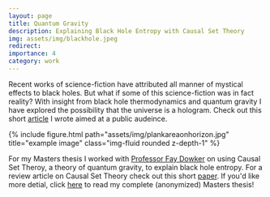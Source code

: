 ```yaml
---
layout: page
title: Quantum Gravity
description: Explaining Black Hole Entropy with Causal Set Theory
img: assets/img/blackhole.jpeg
redirect:
importance: 4
category: work
---
```


Recent works of science-fiction have attributed all manner of mystical effects to black holes. But what if some of this science-fiction was in fact reality?
With insight from black hole thermodynamics and quantum gravity I have explored the possibility that the universe is a hologram.
Check out this short <a href="assets/pdf/Is_The_Universe_a_Hologram.pdf">article</a> I wrote aimed at a public audeince.

<div class="row">
    <div class="col-sm mt-3 mt-md-0">
        {% include figure.html path="assets/img/plankareaonhorizon.jpg" title="example image" class="img-fluid rounded z-depth-1" %}
    </div>
</div>


For my Masters thesis I worked with <a href="https://en.wikipedia.org/wiki/Fay_Dowker">Professor Fay Dowker</a> on using Causal Set Theroy, a theory of quantum gravity, to explain black hole entropy. For a review article on Causal Set Theory check out this short <a href="assets/pdf/CausalSetLiteratureReview.pdf">paper</a>. If you'd like more detial, click <a href="assets/pdf/MSciReport-Final.pdf">here</a> to read my complete (anonymized) Masters thesis!
